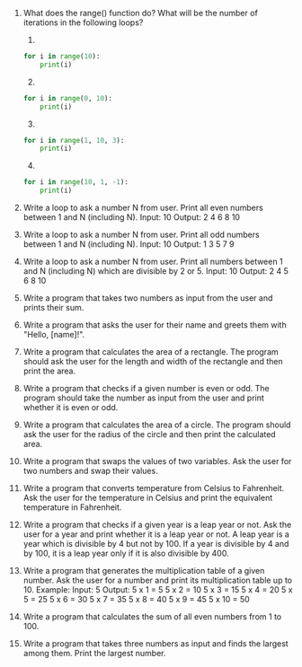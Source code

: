 1. What does the range() function do? What will be the number of iterations in the following loops?

    1.
    ```py
    for i in range(10):
        print(i)
    ```

    2.
    ```py
    for i in range(0, 10):
        print(i)
    ```

    3.
    ```py
    for i in range(1, 10, 3):
        print(i)
    ```

    4.
    ```py
    for i in range(10, 1, -1):
        print(i)
    ```

2. Write a loop to ask a number N from user. Print all even numbers between 1 and N (including N).
    Input: 10
    Output: 2 4 6 8 10

3. Write a loop to ask a number N from user. Print all odd numbers between 1 and N (including N).
    Input: 10
    Output: 1 3 5 7 9

4. Write a loop to ask a number N from user. Print all numbers between 1 and N (including N) which are divisible by 2 or 5.
    Input: 10
    Output: 2 4 5 6 8 10

5. Write a program that takes two numbers as input from the user and prints their sum.

6. Write a program that asks the user for their name and greets them with "Hello, [name]!".

7. Write a program that calculates the area of a rectangle. The program should ask the user for the length and width of the rectangle and then print the area.

8. Write a program that checks if a given number is even or odd. The program should take the number as input from the user and print whether it is even or odd.

9. Write a program that calculates the area of a circle. The program should ask the user for the radius of the circle and then print the calculated area.

10. Write a program that swaps the values of two variables. Ask the user for two numbers and swap their values.

11. Write a program that converts temperature from Celsius to Fahrenheit. Ask the user for the temperature in Celsius and print the equivalent temperature in Fahrenheit.

12. Write a program that checks if a given year is a leap year or not. Ask the user for a year and print whether it is a leap year or not. A leap year is a year which is divisible by 4 but not by 100. If a year is divisible by 4 and by 100, it is a leap year only if it is also divisible by 400.

13. Write a program that generates the multiplication table of a given number. Ask the user for a number and print its multiplication table up to 10.
Example:
Input: 5
Output:
5 x 1 = 5
5 x 2 = 10
5 x 3 = 15
5 x 4 = 20
5 x 5 = 25
5 x 6 = 30
5 x 7 = 35
5 x 8 = 40
5 x 9 = 45
5 x 10 = 50

14. Write a program that calculates the sum of all even numbers from 1 to 100.

15. Write a program that takes three numbers as input and finds the largest among them. Print the largest number.